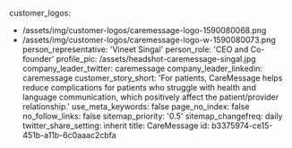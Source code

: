 customer_logos:
  - /assets/img/customer-logos/caremessage-logo-1590080068.png
  - /assets/img/customer-logos/caremessage-logo-w-1590080073.png
person_representative: 'Vineet Singal'
person_role: 'CEO and Co-founder'
profile_pic: /assets/headshot-caremessage-singal.jpg
company_leader_twitter: caremessage
company_leader_linkedin: caremessage
customer_story_short: 'For patients, CareMessage helps reduce complications for patients who struggle with health and language communication, which positively affect the patient/provider relationship.'
use_meta_keywords: false
page_no_index: false
no_follow_links: false
sitemap_priority: '0.5'
sitemap_changefreq: daily
twitter_share_setting: inherit
title: CareMessage
id: b3375974-ce15-451b-a11b-6c0aaac2cbfa
